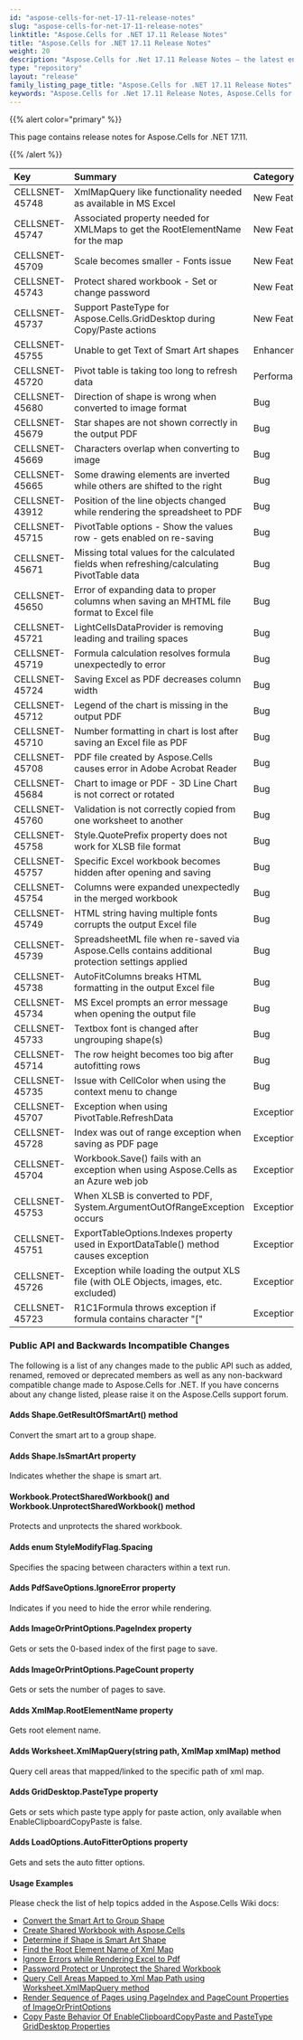 ```yaml
---
id: "aspose-cells-for-net-17-11-release-notes"
slug: "aspose-cells-for-net-17-11-release-notes"
linktitle: "Aspose.Cells for .NET 17.11 Release Notes"
title: "Aspose.Cells for .NET 17.11 Release Notes"
weight: 20
description: "Aspose.Cells for .Net 17.11 Release Notes – the latest enhancements, new features, and fixes."
type: "repository"
layout: "release"
family_listing_page_title: "Aspose.Cells for .NET 17.11 Release Notes"
keywords: "Aspose.Cells for .Net 17.11 Release Notes, Aspose.Cells for .Net 17.11 updates and fixes"
---
```


{{% alert color="primary" %}} 

This page contains release notes for Aspose.Cells for .NET 17.11.

{{% /alert %}} 

|**Key**|**Summary**|**Category**|
| :- | :- | :- |
|CELLSNET-45748|XmlMapQuery like functionality needed as available in MS Excel|New Feature |
|CELLSNET-45747|Associated property needed for XMLMaps to get the RootElementName for the map|New Feature |
|CELLSNET-45709|Scale becomes smaller - Fonts issue|New Feature |
|CELLSNET-45743|Protect shared workbook - Set or change password|New Feature |
|CELLSNET-45737|Support PasteType for Aspose.Cells.GridDesktop during Copy/Paste actions|New Feature |
|CELLSNET-45755|Unable to get Text of Smart Art shapes  |Enhancement |
|CELLSNET-45720|Pivot table is taking too long to refresh data |Performance|
|CELLSNET-45680|Direction of shape is wrong when converted to image format  |Bug |
|CELLSNET-45679|Star shapes are not shown correctly in the output PDF |Bug|
|CELLSNET-45669|Characters overlap when converting to image|Bug |
|CELLSNET-45665|Some drawing elements are inverted while others are shifted to the right|Bug |
|CELLSNET-43912|Position of the line objects changed while rendering the spreadsheet to PDF|Bug |
|CELLSNET-45715|PivotTable options - Show the values row - gets enabled on re-saving|Bug |
|CELLSNET-45671|Missing total values for the calculated fields when refreshing/calculating PivotTable data|Bug |
|CELLSNET-45650|Error of expanding data to proper columns when saving an MHTML file format to Excel file|Bug |
|CELLSNET-45721|LightCellsDataProvider is removing leading and trailing spaces|Bug |
|CELLSNET-45719|Formula calculation resolves formula unexpectedly to error|Bug |
|CELLSNET-45724|Saving Excel as PDF decreases column width|Bug |
|CELLSNET-45712|Legend of the chart is missing in the output PDF|Bug |
|CELLSNET-45710|Number formatting in chart is lost after saving an Excel file as PDF|Bug |
|CELLSNET-45708|PDF file created by Aspose.Cells causes error in Adobe Acrobat Reader|Bug |
|CELLSNET-45684|Chart to image or PDF - 3D Line Chart is not correct or rotated|Bug |
|CELLSNET-45760|Validation is not correctly copied from one worksheet to another|Bug |
|CELLSNET-45758|Style.QuotePrefix property does not work for XLSB file format|Bug |
|CELLSNET-45757|Specific Excel workbook becomes hidden after opening and saving|Bug |
|CELLSNET-45754|Columns were expanded unexpectedly in the merged workbook|Bug |
|CELLSNET-45749|HTML string having multiple fonts corrupts the output Excel file|Bug |
|CELLSNET-45739|SpreadsheetML file when re-saved via Aspose.Cells contains additional protection settings applied|Bug |
|CELLSNET-45738|AutoFitColumns breaks HTML formatting in the output Excel file|Bug |
|CELLSNET-45734|MS Excel prompts an error message when opening the output file|Bug |
|CELLSNET-45733|Textbox font is changed after ungrouping shape(s)|Bug |
|CELLSNET-45714|The row height becomes too big after autofitting rows |Bug |
|CELLSNET-45735|Issue with CellColor when using the context menu to change|Bug |
|CELLSNET-45707|Exception when using PivotTable.RefreshData|Exception |
|CELLSNET-45728|Index was out of range exception when saving as PDF page |Exception |
|CELLSNET-45704|Workbook.Save() fails with an exception when using Aspose.Cells as an Azure web job|Exception |
|CELLSNET-45753|When XLSB is converted to PDF, System.ArgumentOutOfRangeException occurs |Exception |
|CELLSNET-45751|ExportTableOptions.Indexes property used in ExportDataTable() method causes exception|Exception |
|CELLSNET-45726|Exception while loading the output XLS file (with OLE Objects, images, etc. excluded)|Exception |
|CELLSNET-45723|R1C1Formula throws exception if formula contains character "["  |Exception |
### **Public API and Backwards Incompatible Changes**
The following is a list of any changes made to the public API such as added, renamed, removed or deprecated members as well as any non-backward compatible change made to Aspose.Cells for .NET. If you have concerns about any change listed, please raise it on the Aspose.Cells support forum.
#### **Adds Shape.GetResultOfSmartArt() method**
Convert the smart art to a group shape.
#### **Adds Shape.IsSmartArt property**
Indicates whether the shape is smart art.
#### **Workbook.ProtectSharedWorkbook() and Workbook.UnprotectSharedWorkbook() method**
Protects and unprotects the shared workbook.
#### **Adds enum StyleModifyFlag.Spacing**
Specifies the spacing between characters within a text run.
#### **Adds PdfSaveOptions.IgnoreError property**
Indicates if you need to hide the error while rendering.
#### **Adds ImageOrPrintOptions.PageIndex property**
Gets or sets the 0-based index of the first page to save.
#### **Adds ImageOrPrintOptions.PageCount property**
Gets or sets the number of pages to save.
#### **Adds XmlMap.RootElementName property**
Gets root element name.
#### **Adds Worksheet.XmlMapQuery(string path, XmlMap xmlMap) method**
Query cell areas that mapped/linked to the specific path of xml map.
#### **Adds GridDesktop.PasteType property**
Gets or sets which paste type apply for paste action, only available when EnableClipboardCopyPaste is false.
#### **Adds LoadOptions.AutoFitterOptions property**
Gets and sets the auto fitter options.
#### **Usage Examples**
Please check the list of help topics added in the Aspose.Cells Wiki docs:

- [Convert the Smart Art to Group Shape](https://docs.aspose.com/cells/net/convert-the-smart-art-to-group-shape/)
- [Create Shared Workbook with Aspose.Cells](https://docs.aspose.com/cells/net/create-shared-workbook-with-aspose-cells/)
- [Determine if Shape is Smart Art Shape](https://docs.aspose.com/cells/net/determine-if-shape-is-smart-art-shape/)
- [Find the Root Element Name of Xml Map](https://docs.aspose.com/cells/net/find-the-root-element-name-of-xml-map/)
- [Ignore Errors while Rendering Excel to Pdf](https://docs.aspose.com/cells/net/ignore-errors-while-rendering-excel-to-pdf/)
- [Password Protect or Unprotect the Shared Workbook](https://docs.aspose.com/cells/net/password-protect-or-unprotect-the-shared-workbook/)
- [Query Cell Areas Mapped to Xml Map Path using Worksheet.XmlMapQuery method](https://docs.aspose.com/cells/net/query-cell-areas-mapped-to-xml-map-path-using-worksheet-xmlmapquery-method/)
- [Render Sequence of Pages using PageIndex and PageCount Properties of ImageOrPrintOptions](https://docs.aspose.com/cells/net/render-sequence-of-pages-using-pageindex-and-pagecount-properties-of-imageorprintoptions/)
- [Copy Paste Behavior Of EnableClipboardCopyPaste and PasteType GridDesktop Properties](https://docs.aspose.com/cells/net/copy-paste-behavior-of-enableclipboardcopypaste-and-pastetype-griddesktop-properties/)


